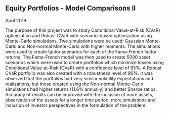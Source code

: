 ## Equity Portfolios - Model Comparisons II

April 2019

The purpose of this project was to study Conditional Value-at-Risk (CVaR) optimization and Robust CVaR with scenario-based optimization using Monte-Carlo simulations. Two simulations were be used: Gaussian Monte-Carlo and Non-normal Monte-Carlo with higher moments. The simulations were used to create factor scenarios for each of the Fama-French factor returns. The Fama-French model was then used to create 5000 asset scenarios which were used to create portfolios which minimize losses using Conditional Value-at-Risk (CVaR) with a confidence level of 95%. A Robust CVaR portfolio was also created with a robustness level of 90%. It was observed that the portfolios had very similar volatility expectations and realizations, but those created using the Non-normal Monte-Carlo simulations had higher returns (11.6% annually) and better Sharpe ratios. Accuracy of results can be improved with the inclusion of more assets, observation of the assets for a longer time period, more simulations and inclusion of investor perspectives in the formulation of the problem.
